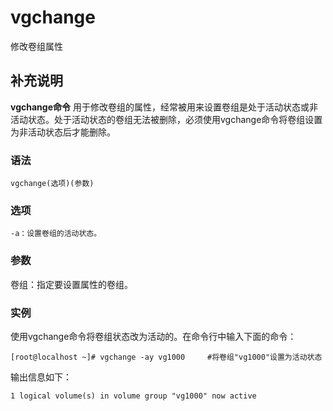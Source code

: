 vgchange
===

修改卷组属性

## 补充说明

**vgchange命令** 用于修改卷组的属性，经常被用来设置卷组是处于活动状态或非活动状态。处于活动状态的卷组无法被删除，必须使用vgchange命令将卷组设置为非活动状态后才能删除。

### 语法  

```
vgchange(选项)(参数)
```

### 选项  

```
-a：设置卷组的活动状态。
```

### 参数  

卷组：指定要设置属性的卷组。

### 实例  

使用vgchange命令将卷组状态改为活动的。在命令行中输入下面的命令：

```
[root@localhost ~]# vgchange -ay vg1000     #将卷组"vg1000"设置为活动状态
```

输出信息如下：

```
1 logical volume(s) in volume group "vg1000" now active
```


<!-- Linux命令行搜索引擎：https://jaywcjlove.github.io/linux-command/ -->